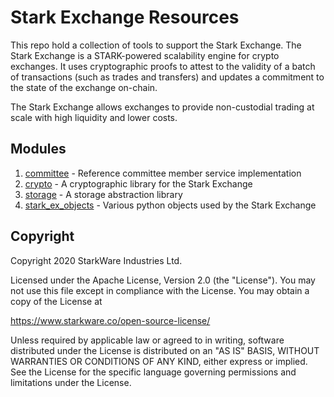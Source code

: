 # Stark Exchange Resources

This repo hold a collection of tools to support the Stark Exchange.
The Stark Exchange is a STARK-powered scalability engine for crypto exchanges.
It uses cryptographic proofs to attest to the validity of a batch of transactions (such as trades
and transfers) and updates a commitment to the state of the exchange on-chain.

The Stark Exchange allows exchanges to provide non-custodial trading at scale with high liquidity
and lower costs.

## Modules

1. [committee](committee/README.md) - Reference committee member service implementation
2. [crypto](crypto/README.md) - A cryptographic library for the Stark Exchange
3. [storage](storage/README.md) - A storage abstraction library
4. [stark_ex_objects](stark_ex_objects/README.md) - Various python objects used by the Stark
   Exchange

## Copyright

Copyright 2020 StarkWare Industries Ltd.

Licensed under the Apache License, Version 2.0 (the "License").
You may not use this file except in compliance with the License.
You may obtain a copy of the License at

https://www.starkware.co/open-source-license/

Unless required by applicable law or agreed to in writing,
software distributed under the License is distributed on an "AS IS" BASIS,
WITHOUT WARRANTIES OR CONDITIONS OF ANY KIND, either express or implied.
See the License for the specific language governing permissions
and limitations under the License.
